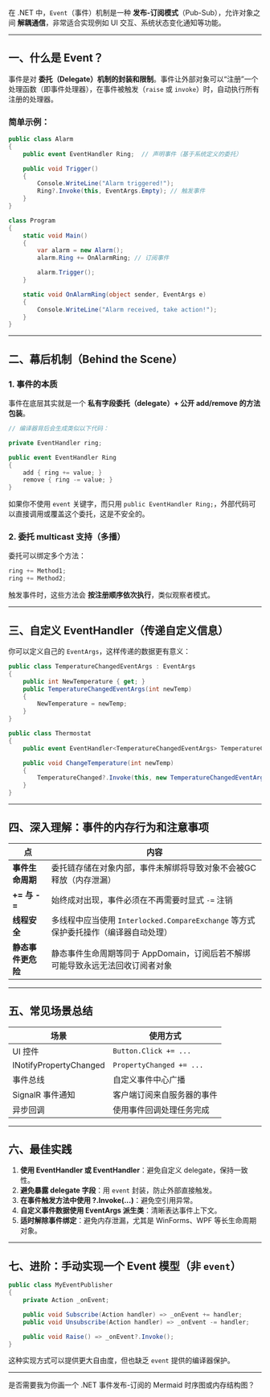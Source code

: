 在 .NET 中，`Event`（事件）机制是一种 **发布-订阅模式**（Pub-Sub），允许对象之间 **解耦通信**，非常适合实现例如 UI 交互、系统状态变化通知等功能。

---

## 一、什么是 Event？

事件是对 **委托（Delegate）机制的封装和限制**。事件让外部对象可以“注册”一个处理函数（即事件处理器），在事件被触发（`raise` 或 `invoke`）时，自动执行所有注册的处理器。

### 简单示例：

```csharp
public class Alarm
{
    public event EventHandler Ring;  // 声明事件（基于系统定义的委托）

    public void Trigger()
    {
        Console.WriteLine("Alarm triggered!");
        Ring?.Invoke(this, EventArgs.Empty); // 触发事件
    }
}
```

```csharp
class Program
{
    static void Main()
    {
        var alarm = new Alarm();
        alarm.Ring += OnAlarmRing; // 订阅事件

        alarm.Trigger();
    }

    static void OnAlarmRing(object sender, EventArgs e)
    {
        Console.WriteLine("Alarm received, take action!");
    }
}
```

---

## 二、幕后机制（Behind the Scene）

### 1. 事件的本质

事件在底层其实就是一个 **私有字段委托（delegate）+ 公开 add/remove 的方法包装**。

```csharp
// 编译器背后会生成类似以下代码：

private EventHandler ring;

public event EventHandler Ring
{
    add { ring += value; }
    remove { ring -= value; }
}
```

如果你不使用 `event` 关键字，而只用 `public EventHandler Ring;`，外部代码可以直接调用或覆盖这个委托，这是不安全的。

### 2. 委托 multicast 支持（多播）

委托可以绑定多个方法：

```csharp
ring += Method1;
ring += Method2;
```

触发事件时，这些方法会 **按注册顺序依次执行**，类似观察者模式。

---

## 三、自定义 EventHandler（传递自定义信息）

你可以定义自己的 `EventArgs`，这样传递的数据更有意义：

```csharp
public class TemperatureChangedEventArgs : EventArgs
{
    public int NewTemperature { get; }
    public TemperatureChangedEventArgs(int newTemp)
    {
        NewTemperature = newTemp;
    }
}

public class Thermostat
{
    public event EventHandler<TemperatureChangedEventArgs> TemperatureChanged;

    public void ChangeTemperature(int newTemp)
    {
        TemperatureChanged?.Invoke(this, new TemperatureChangedEventArgs(newTemp));
    }
}
```

---

## 四、深入理解：事件的内存行为和注意事项

| 点           | 内容                                                        |
| ----------- | --------------------------------------------------------- |
| **事件生命周期**  | 委托链存储在对象内部，事件未解绑将导致对象不会被GC释放（内存泄漏）                        |
| **+= 与 -=** | 始终成对出现，事件必须在不再需要时显式 `-=` 注销                               |
| **线程安全**    | 多线程中应当使用 `Interlocked.CompareExchange` 等方式保护委托操作（编译器自动处理） |
| **静态事件更危险** | 静态事件生命周期等同于 AppDomain，订阅后若不解绑可能导致永远无法回收订阅者对象              |

---

## 五、常见场景总结

| 场景                     | 使用方式                     |
| ---------------------- | ------------------------ |
| UI 控件                  | `Button.Click += ...`    |
| INotifyPropertyChanged | `PropertyChanged += ...` |
| 事件总线                   | 自定义事件中心广播                |
| SignalR 事件通知           | 客户端订阅来自服务器的事件            |
| 异步回调                   | 使用事件回调处理任务完成             |

---

## 六、最佳实践

1. **使用 EventHandler 或 EventHandler<T>**：避免自定义 delegate，保持一致性。
2. **避免暴露 delegate 字段**：用 `event` 封装，防止外部直接触发。
3. **在事件触发方法中使用 ?.Invoke(...)**：避免空引用异常。
4. **自定义事件数据使用 EventArgs 派生类**：清晰表达事件上下文。
5. **适时解除事件绑定**：避免内存泄漏，尤其是 WinForms、WPF 等长生命周期对象。

---

## 七、进阶：手动实现一个 Event 模型（非 `event`）

```csharp
public class MyEventPublisher
{
    private Action _onEvent;

    public void Subscribe(Action handler) => _onEvent += handler;
    public void Unsubscribe(Action handler) => _onEvent -= handler;

    public void Raise() => _onEvent?.Invoke();
}
```

这种实现方式可以提供更大自由度，但也缺乏 `event` 提供的编译器保护。

---

是否需要我为你画一个 .NET 事件发布-订阅的 Mermaid 时序图或内存结构图？
